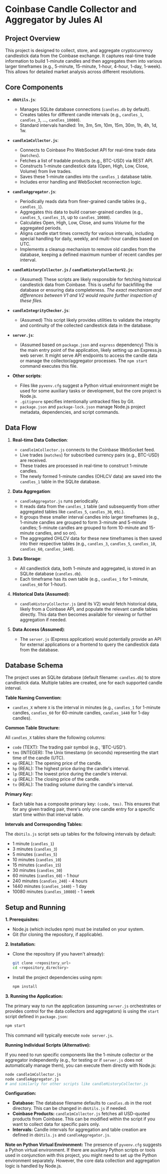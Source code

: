# Coinbase Candle Collector and Aggregator by Jules AI

## Project Overview

This project is designed to collect, store, and aggregate cryptocurrency candlestick data from the Coinbase exchange. It captures real-time trade information to build 1-minute candles and then aggregates them into various larger timeframes (e.g., 5-minute, 15-minute, 1-hour, 4-hour, 1-day, 1-week). This allows for detailed market analysis across different resolutions.

## Core Components

*   **`dbUtils.js`**: 
    *   Manages SQLite database connections (`candles.db` by default).
    *   Creates tables for different candle intervals (e.g., `candles_1`, `candles_3`, ..., `candles_10080`).
    *   Standard intervals handled: 1m, 3m, 5m, 10m, 15m, 30m, 1h, 4h, 1d, 1w.

*   **`candle1mCollector.js`**:
    *   Connects to Coinbase Pro WebSocket API for real-time trade data (`matches`).
    *   Fetches a list of tradable products (e.g., BTC-USD) via REST API.
    *   Constructs 1-minute candlestick data (Open, High, Low, Close, Volume) from live trades.
    *   Saves these 1-minute candles into the `candles_1` database table.
    *   Includes error handling and WebSocket reconnection logic.

*   **`candleAggregator.js`**:
    *   Periodically reads data from finer-grained candle tables (e.g., `candles_1`).
    *   Aggregates this data to build coarser-grained candles (e.g., `candles_5`, `candles_15`, up to `candles_10080`).
    *   Calculates Open, High, Low, Close, and sums Volume for the aggregated periods.
    *   Aligns candle start times correctly for various intervals, including special handling for daily, weekly, and multi-hour candles based on UTC.
    *   Implements a cleanup mechanism to remove old candles from the database, keeping a defined maximum number of recent candles per interval.

*   **`candleHistoryCollector.js` / `candleHistoryCollectorV2.js`**:
    *   (Assumed) These scripts are likely responsible for fetching historical candlestick data from Coinbase. This is useful for backfilling the database or ensuring data completeness. *The exact mechanism and differences between V1 and V2 would require further inspection of these files.*

*   **`candleIntegrityChecker.js`**:
    *   (Assumed) This script likely provides utilities to validate the integrity and continuity of the collected candlestick data in the database.

*   **`server.js`**:
    *   (Assumed based on `package.json` and `express` dependency) This is the main entry point of the application, likely setting up an Express.js web server. It might serve API endpoints to access the candle data or manage the collector/aggregator processes. The `npm start` command executes this file.

*   **Other scripts**:
    *   Files like `pyvenv.cfg` suggest a Python virtual environment might be used for some auxiliary tasks or development, but the core project is Node.js.
    *   `.gitignore` specifies intentionally untracked files by Git.
    *   `package.json` and `package-lock.json` manage Node.js project metadata, dependencies, and script commands.

## Data Flow

1.  **Real-time Data Collection**:
    *   `candle1mCollector.js` connects to the Coinbase WebSocket feed.
    *   Live trades (`matches`) for subscribed currency pairs (e.g., BTC-USD) are received.
    *   These trades are processed in real-time to construct 1-minute candles.
    *   The newly formed 1-minute candles (OHLCV data) are saved into the `candles_1` table in the SQLite database.

2.  **Data Aggregation**:
    *   `candleAggregator.js` runs periodically.
    *   It reads data from the `candles_1` table (and subsequently from other aggregated tables like `candles_5`, `candles_30`, etc.).
    *   It groups these smaller interval candles into larger timeframes (e.g., 1-minute candles are grouped to form 3-minute and 5-minute candles; 5-minute candles are grouped to form 10-minute and 15-minute candles, and so on).
    *   The aggregated OHLCV data for these new timeframes is then saved into their respective tables (e.g., `candles_3`, `candles_5`, `candles_10`, `candles_60`, `candles_1440`).

3.  **Data Storage**:
    *   All candlestick data, both 1-minute and aggregated, is stored in an SQLite database (`candles.db`).
    *   Each timeframe has its own table (e.g., `candles_1` for 1-minute, `candles_60` for 1-hour).

4.  **Historical Data (Assumed)**:
    *   `candleHistoryCollector.js` (and its V2) would fetch historical data, likely from a Coinbase API, and populate the relevant candle tables directly. This data then becomes available for viewing or further aggregation if needed.

5.  **Data Access (Assumed)**:
    *   The `server.js` (Express application) would potentially provide an API for external applications or a frontend to query the candlestick data from the database.

## Database Schema

The project uses an SQLite database (default filename: `candles.db`) to store candlestick data. Multiple tables are created, one for each supported candle interval.

**Table Naming Convention:**

*   `candles_X` where `X` is the interval in minutes (e.g., `candles_1` for 1-minute candles, `candles_60` for 60-minute candles, `candles_1440` for 1-day candles).

**Common Table Structure:**

All `candles_X` tables share the following columns:

*   `code` (TEXT): The trading pair symbol (e.g., 'BTC-USD').
*   `tms` (INTEGER): The Unix timestamp (in seconds) representing the start time of the candle (UTC).
*   `op` (REAL): The opening price of the candle.
*   `hp` (REAL): The highest price during the candle's interval.
*   `lp` (REAL): The lowest price during the candle's interval.
*   `cp` (REAL): The closing price of the candle.
*   `tv` (REAL): The trading volume during the candle's interval.

**Primary Key:**

*   Each table has a composite primary key: `(code, tms)`. This ensures that for any given trading pair, there's only one candle entry for a specific start time within that interval table.

**Intervals and Corresponding Tables:**

The `dbUtils.js` script sets up tables for the following intervals by default:
*   1 minute (`candles_1`)
*   3 minutes (`candles_3`)
*   5 minutes (`candles_5`)
*   10 minutes (`candles_10`)
*   15 minutes (`candles_15`)
*   30 minutes (`candles_30`)
*   60 minutes (`candles_60`) - 1 hour
*   240 minutes (`candles_240`) - 4 hours
*   1440 minutes (`candles_1440`) - 1 day
*   10080 minutes (`candles_10080`) - 1 week

## Setup and Running

**1. Prerequisites:**

*   Node.js (which includes npm) must be installed on your system.
*   Git (for cloning the repository, if applicable).

**2. Installation:**

*   Clone the repository (if you haven't already):
    ```bash
    git clone <repository_url>
    cd <repository_directory>
    ```
*   Install the project dependencies using npm:
    ```bash
    npm install
    ```

**3. Running the Application:**

The primary way to run the application (assuming `server.js` orchestrates or provides control for the data collectors and aggregators) is using the `start` script defined in `package.json`:

```bash
npm start
```

This command will typically execute `node server.js`.

**Running Individual Scripts (Alternative):**

If you need to run specific components like the 1-minute collector or the aggregator independently (e.g., for testing or if `server.js` does not automatically manage them), you can execute them directly with Node.js:

```bash
node candle1mCollector.js
node candleAggregator.js
# and similarly for other scripts like candleHistoryCollector.js
```

**Configuration:**

*   **Database:** The database filename defaults to `candles.db` in the root directory. This can be changed in `dbUtils.js` if needed.
*   **Coinbase Products:** `candle1mCollector.js` fetches all USD-quoted products from Coinbase. This can be modified within the script if you want to collect data for specific pairs only.
*   **Intervals:** Candle intervals for aggregation and table creation are defined in `dbUtils.js` and `candleAggregator.js`.

**Note on Python Virtual Environment:**
The presence of `pyvenv.cfg` suggests a Python virtual environment. If there are auxiliary Python scripts or tools used in conjunction with this project, you might need to set up the Python environment separately. However, the core data collection and aggregation logic is handled by Node.js.
